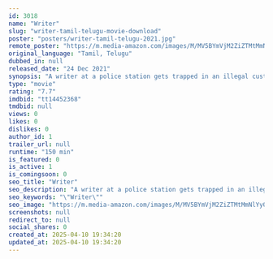 ```yaml
---
id: 3018
name: "Writer"
slug: "writer-tamil-telugu-movie-download"
poster: "posters/writer-tamil-telugu-2021.jpg"
remote_poster: "https://m.media-amazon.com/images/M/MV5BYmVjM2ZiZTMtMmNlYy00MjkxLWE5ZTAtYjIxOGE3M2JlMjU4XkEyXkFqcGc@._V1_SX300.jpg"
original_language: "Tamil, Telugu"
dubbed_in: null
released_date: "24 Dec 2021"
synopsis: "A writer at a police station gets trapped in an illegal custody case involving an innocent PHD student. With his guilt and regret looming large, can he save the young man?"
type: "movie"
rating: "7.7"
imdbid: "tt14452368"
tmdbid: null
views: 0
likes: 0
dislikes: 0
author_id: 1
trailer_url: null
runtime: "150 min"
is_featured: 0
is_active: 1
is_comingsoon: 0
seo_title: "Writer"
seo_description: "A writer at a police station gets trapped in an illegal custody case involving an innocent PHD student. With his guilt and regret looming large, can he save the young man?"
seo_keywords: "\"Writer\""
seo_image: "https://m.media-amazon.com/images/M/MV5BYmVjM2ZiZTMtMmNlYy00MjkxLWE5ZTAtYjIxOGE3M2JlMjU4XkEyXkFqcGc@._V1_SX300.jpg"
screenshots: null
redirect_to: null
social_shares: 0
created_at: 2025-04-10 19:34:20
updated_at: 2025-04-10 19:34:20
---
```


